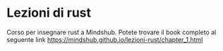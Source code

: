 # Lezioni di rust
Corso per insegnare rust a Mindshub.
Potete trovare il book completo al seguente link https://mindshub.github.io/lezioni-rust/chapter_1.html